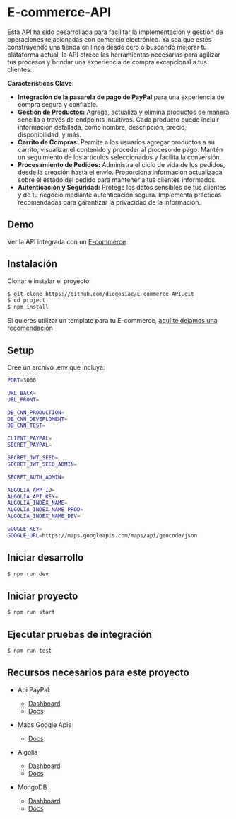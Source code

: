 # E-commerce-API

Esta API ha sido desarrollada para facilitar la implementación y gestión de operaciones relacionadas con comercio electrónico. Ya sea que estés construyendo una tienda en línea desde cero o buscando mejorar tu plataforma actual, la API ofrece las herramientas necesarias para agilizar tus procesos y brindar una experiencia de compra excepcional a tus clientes.

**Características Clave:**

-   **Integración de la pasarela de pago de PayPal** para una experiencia de compra segura y confiable.
- **Gestión de Productos:** Agrega, actualiza y elimina productos de manera sencilla a través de endpoints intuitivos. Cada producto puede incluir información detallada, como nombre, descripción, precio, disponibilidad, y más. 
- **Carrito de Compras:** Permite a los usuarios agregar productos a su carrito, visualizar el contenido y proceder al proceso de pago. Mantén un seguimiento de los artículos seleccionados y facilita la conversión. 
- **Procesamiento de Pedidos:** Administra el ciclo de vida de los pedidos, desde la creación hasta el envío. Proporciona información actualizada sobre el estado del pedido para mantener a tus clientes informados. 
- **Autenticación y Seguridad:** Protege los datos sensibles de tus clientes y de tu negocio mediante autenticación segura. Implementa prácticas recomendadas para garantizar la privacidad de la información.

## Demo

Ver la API integrada con un [E-commerce](https://geekmobile.netlify.app)

##	Instalación

Clonar e instalar el proyecto:
```sh 
$ git clone https://github.com/diegosiac/E-commerce-API.git
$ cd project
$ npm install
```
Si quieres utilizar un template para tu E-commerce, [aquí te dejamos una  recomendación ](https://github.com/diegosiac/E-commerce.git)

## Setup
Cree un archivo .env que incluya:
```sh 
PORT=3000

URL_BACK=
URL_FRONT=

DB_CNN_PRODUCTION=
DB_CNN_DEVEPLOMENT=
DB_CNN_TEST=

CLIENT_PAYPAL=
SECRET_PAYPAL=

SECRET_JWT_SEED=
SECRET_JWT_SEED_ADMIN=

SECRET_AUTH_ADMIN=

ALGOLIA_APP_ID=
ALGOLIA_API_KEY=
ALGOLIA_INDEX_NAME=
ALGOLIA_INDEX_NAME_PROD=
ALGOLIA_INDEX_NAME_DEV=

GOOGLE_KEY=
GOOGLE_URL=https://maps.googleapis.com/maps/api/geocode/json
```

## Iniciar desarrollo
```sh 
$ npm run dev
```
## Iniciar proyecto
```sh 
$ npm run start
```
## Ejecutar pruebas de integración
```sh 
$ npm run test
```

## Recursos necesarios para este proyecto

 - Api PayPal:
	 - [Dashboard](https://developer.paypal.com/home)
	 - [Docs](https://developer.paypal.com/api/rest/)

 - Maps Google Apis
	 - [Docs](https://developers.google.com/maps/documentation/geocoding)

 - Algolia
	 - [Dashboard](https://www.algolia.com)
	 - [Docs](https://www.algolia.com/doc)

 - MongoDB
	 - [Dashboard](https://www.mongodb.com)
	 - [Docs](https://www.mongodb.com/docs)
